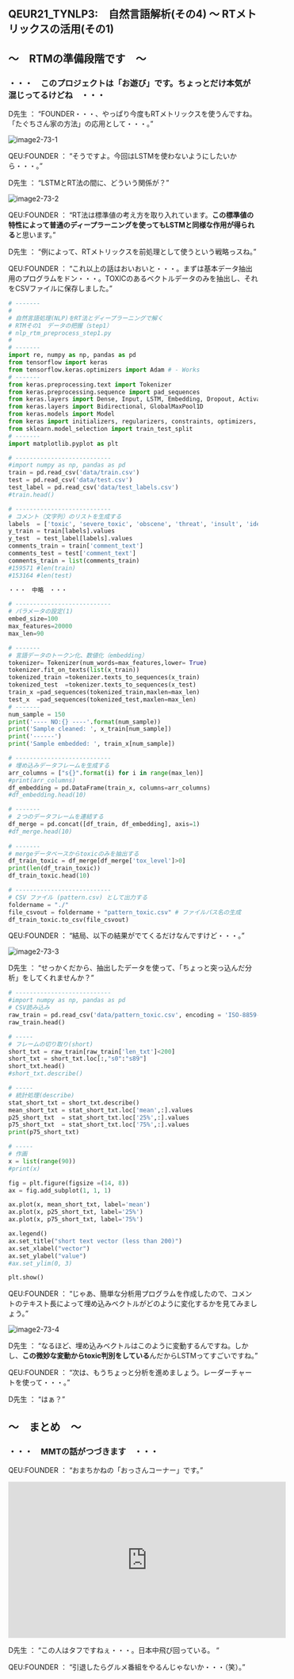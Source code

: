## QEUR21_TYNLP3:　自然言語解析(その4) ～ RTメトリックスの活用(その1)

## ～　RTMの準備段階です　～

### ・・・　このプロジェクトは「お遊び」です。ちょっとだけ本気が混じってるけどね　・・・

D先生 ： “FOUNDER・・・、やっぱり今度もRTメトリックスを使うんですね。「たぐちさん家の方法」の応用として・・・。”

![image2-73-1](https://yaber1965.github.io/images/image2-73-1.jpg)

QEU:FOUNDER ： “そうですよ。今回はLSTMを使わないようにしたいから・・・。”

D先生 ： “LSTMとRT法の間に、どういう関係が？”

![image2-73-2](https://yaber1965.github.io/images/image2-73-2.jpg)

QEU:FOUNDER ： “RT法は標準値の考え方を取り入れています。**この標準値の特性によって普通のディープラーニングを使ってもLSTMと同様な作用が得られる**と思います。”

D先生 ： “例によって、RTメトリックスを前処理として使うという戦略っスね。”

QEU:FOUNDER ： “これ以上の話はおいおいと・・・。まずは基本データ抽出用のプログラムをドン・・・。TOXICのあるベクトルデータのみを抽出し、それをCSVファイルに保存しました。”


```python
# -------
#
# 自然言語処理(NLP)をRT法とディープラーニングで解く
# RTMその1　データの把握（step1）
# nlp_rtm_preprocess_step1.py
#
# -------
import re, numpy as np, pandas as pd
from tensorflow import keras
from tensorflow.keras.optimizers import Adam # - Works
# -------
from keras.preprocessing.text import Tokenizer
from keras.preprocessing.sequence import pad_sequences
from keras.layers import Dense, Input, LSTM, Embedding, Dropout, Activation
from keras.layers import Bidirectional, GlobalMaxPool1D
from keras.models import Model
from keras import initializers, regularizers, constraints, optimizers, layers
from sklearn.model_selection import train_test_split
# -------
import matplotlib.pyplot as plt

# ---------------------------
#import numpy as np, pandas as pd
train = pd.read_csv('data/train.csv')
test = pd.read_csv('data/test.csv')
test_label = pd.read_csv('data/test_labels.csv')
#train.head()

# ---------------------------
# コメント（文字列）のリストを生成する
labels  = ['toxic', 'severe_toxic', 'obscene', 'threat', 'insult', 'identity_hate']
y_train = train[labels].values
y_test  = test_label[labels].values
comments_train = train['comment_text']
comments_test = test['comment_text']
comments_train = list(comments_train)
#159571 #len(train) 
#153164 #len(test)

・・・　中略　・・・

# ---------------------------
# パラメータの設定(1)
embed_size=100
max_features=20000
max_len=90

# -------
# 言語データのトークン化、数値化（embedding）
tokenizer= Tokenizer(num_words=max_features,lower= True)
tokenizer.fit_on_texts(list(x_train))
tokenized_train =tokenizer.texts_to_sequences(x_train)
tokenized_test  =tokenizer.texts_to_sequences(x_test)
train_x =pad_sequences(tokenized_train,maxlen=max_len)
test_x  =pad_sequences(tokenized_test,maxlen=max_len)
# -------
num_sample = 150
print('---- NO:{} ----'.format(num_sample))
print('Sample cleaned: ', x_train[num_sample])
print('------')
print('Sample embedded: ', train_x[num_sample])

# ---------------------------
# 埋め込みデータフレームを生成する
arr_columns = ["s{}".format(i) for i in range(max_len)]
#print(arr_columns)
df_embedding = pd.DataFrame(train_x, columns=arr_columns)
#df_embedding.head(10)

# -------
# ２つのデータフレームを連結する
df_merge = pd.concat([df_train, df_embedding], axis=1)
#df_merge.head(10)
    
# -------
# mergeデータベースからtoxicのみを抽出する
df_train_toxic = df_merge[df_merge['tox_level']>0]
print(len(df_train_toxic))
df_train_toxic.head(10)

# ---------------------------
# CSV ファイル (pattern.csv) として出力する
foldername = "./"
file_csvout = foldername + "pattern_toxic.csv" # ファイルパス名の生成
df_train_toxic.to_csv(file_csvout)    

```

QEU:FOUNDER ： “結局、以下の結果がでてくるだけなんですけど・・・。”

![image2-73-3](https://yaber1965.github.io/images/image2-73-3.jpg)

D先生 ： “せっかくだから、抽出したデータを使って、「ちょっと突っ込んだ分析」をしてくれませんか？”

```python
# ---------------------------
#import numpy as np, pandas as pd
# CSV読み込み
raw_train = pd.read_csv('data/pattern_toxic.csv', encoding = 'ISO-8859-1')
raw_train.head()

# -----
# フレームの切り取り(short)
short_txt = raw_train[raw_train['len_txt']<200]
short_txt = short_txt.loc[:,"s0":"s89"]
short_txt.head()
#short_txt.describe()

# -----
# 統計処理(describe)
stat_short_txt = short_txt.describe()
mean_short_txt = stat_short_txt.loc['mean',:].values
p25_short_txt  = stat_short_txt.loc['25%',:].values
p75_short_txt  = stat_short_txt.loc['75%',:].values
print(p75_short_txt)

# -----
# 作画
x = list(range(90))
#print(x)

fig = plt.figure(figsize =(14, 8))
ax = fig.add_subplot(1, 1, 1)

ax.plot(x, mean_short_txt, label='mean')
ax.plot(x, p25_short_txt, label='25%')
ax.plot(x, p75_short_txt, label='75%')

ax.legend()
ax.set_title("short text vector (less than 200)")
ax.set_xlabel("vector")
ax.set_ylabel("value")
#ax.set_ylim(0, 3)

plt.show()

```

QEU:FOUNDER ： “じゃあ、簡単な分析用プログラムを作成したので、コメントのテキスト長によって埋め込みベクトルがどのように変化するかを見てみましょう。”

![image2-73-4](https://yaber1965.github.io/images/image2-73-4.jpg)

D先生 ： “なるほど、埋め込みベクトルはこのように変動するんですね。しかし、**この微妙な変動からtoxic判別をしている**んだからLSTMってすごいですね。”

QEU:FOUNDER ： “次は、もうちょっと分析を進めましょう。レーダーチャートを使って・・・。”

D先生 ： “はぁ？”

## ～　まとめ　～

### ・・・　MMTの話がつづきます　・・・

QEU:FOUNDER ： “おまちかねの「おっさんコーナー」です。”

<iframe width="560" height="315" src="https://www.youtube.com/embed/Nip8V7pAghw" ti-tle="YouTube video player" frameborder="0" allow="accelerometer; autoplay; clipboard-write; en-crypted-media; gyroscope; picture-in-picture" allowfullscreen></iframe>

D先生 ： “この人はタフですねぇ・・・。日本中飛び回っている。 “

QEU:FOUNDER ： “引退したらグルメ番組をやるんじゃないか・・・（笑）。”




















